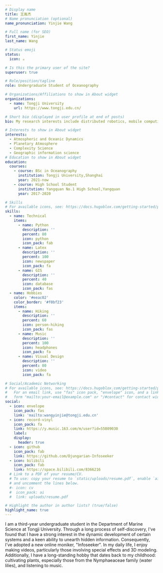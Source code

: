 ```yaml
---
# Display name
title: 王胤杰
# Name pronunciation (optional)
name_pronunciation: Yinjie Wang

# Full name (for SEO)
first_name: Yinjie
last_name: Wang

# Status emoji
status:
  icon: ☕️

# Is this the primary user of the site?
superuser: true

# Role/position/tagline
role: Undergraduate Student of Oceanography

# Organizations/Affiliations to show in About widget
organizations:
  - name: Tongji University
    url: https://www.tongji.edu.cn/

# Short bio (displayed in user profile at end of posts)
bio: My research interests include distributed robotics, mobile computing and programmable matter.

# Interests to show in About widget
interests:
  - Atmospheric and Oceanic Dynamics
  - Planetary Atmosphere
  - Complexity Science
  - Geographic information science
# Education to show in About widget
education:
  courses:
    - course: BSc in Oceanography
      institution: Tongji University,Shanghai
      year: 2021-now
    - course: High School Student
      institution: Yangquan No.1 High School,Yangquan
      year: 2017-2020

# Skills
# For available icons, see: https://docs.hugoblox.com/getting-started/page-builder/#icons
skills:
  - name: Technical
    items:
      - name: Python
        description: ''
        percent: 80
        icon: python
        icon_pack: fab
      - name: Latex
        description: ''
        percent: 100
        icon: newspaper
        icon_pack: fa
      - name: GIS
        description: ''
        percent: 40
        icon: database
        icon_pack: fas
  - name: Hobbies
    color: '#eeac02'
    color_border: '#f0bf23'
    items:
      - name: Hiking
        description: ''
        percent: 60
        icon: person-hiking
        icon_pack: fas
      - name: Music
        description: ''
        percent: 100
        icon: headphones
        icon_pack: fa
      - name: Visual Design
        description: ''
        percent: 80
        icon: video
        icon_pack: fa

# Social/Academic Networking
# For available icons, see: https://docs.hugoblox.com/getting-started/page-builder/#icons
#   For an email link, use "fas" icon pack, "envelope" icon, and a link in the
#   form "mailto:your-email@example.com" or "/#contact" for contact widget.
social:
  - icon: envelope
    icon_pack: fas
    link: 'mailto:wangyinjie@tongji.edu.cn'
  - icon: record-vinyl
    icon_pack: fa
    link: https://y.music.163.com/m/user?id=55809030
    label: 
    display:
      header: true
  - icon: github
    icon_pack: fab
    link: https://github.com/Djungarian-Infoseeker
  - icon: bilibili
    icon_pack: fab
    link: https://space.bilibili.com/8366216
  # Link to a PDF of your resume/CV.
  # To use: copy your resume to `static/uploads/resume.pdf`, enable `ai` icons in `params.yaml`,
  # and uncomment the lines below.
  #- icon: cv
  #  icon_pack: ai
  #  link: uploads/resume.pdf

# Highlight the author in author lists? (true/false)
highlight_name: true
---
```

I am a third-year undergraduate student in the Department of Marine Science at Tongji University. Through a long process of self-discovery, I've found that I have a strong interest in the dynamic development of certain systems and a keen ability to unearth hidden information. Consequently, I've adopted a new online moniker, "Infoseeker". In my daily life, I enjoy making videos, particularly those involving special effects and 3D modeling. Additionally, I have a long-standing hobby that dates back to my childhood: cultivating plants, especially those from the Nymphaeaceae family (water lilies), and listening to music.